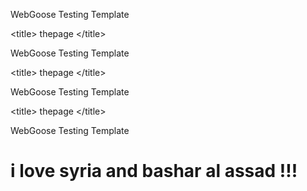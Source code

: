 <!DOCTYPE html>
<html lang="en">
 <head>
  <meta charset="utf-8"/>
  <meta content="IE=edge" http-equiv="X-UA-Compatible"/>
  <meta content="width=device-width, initial-scale=1.0" name="viewport"/>
  <link href="/static/style.css" rel="stylesheet"/>
  <title>
   thepage
  </title>
  <meta property="og:title" value="thepage"/>
  <link href="" rel="stylesheet"/>
 </head>
 <body>
  <div class="top">
   <p>
    WebGoose Testing Template
   </p>
  </div>
  <div class="content">
   <!DOCTYPE html>
   <html lang="en">
    <head>
     <meta charset="utf-8"/>
     <meta content="IE=edge" http-equiv="X-UA-Compatible"/>
     <meta content="width=device-width, initial-scale=1.0" name="viewport"/>
     <link href="/static/style.css" rel="stylesheet"/>
     &lt;title&gt;
   thepage
  &lt;/title&gt;
     <meta property="og:title" value="thepage"/>
     <link href="" rel="stylesheet"/>
    </head>
    <body>
     <div class="top">
      <p>
       WebGoose Testing Template
      </p>
     </div>
     <div class="content">
      <!DOCTYPE html>
      <html lang="en">
       <head>
        <meta charset="utf-8"/>
        <meta content="IE=edge" http-equiv="X-UA-Compatible"/>
        <meta content="width=device-width, initial-scale=1.0" name="viewport"/>
        <link href="/static/style.css" rel="stylesheet"/>
        &lt;title&gt;
   thepage
  &lt;/title&gt;
        <meta property="og:title" value="thepage"/>
        <link href="" rel="stylesheet"/>
       </head>
       <body>
        <div class="top">
         <p>
          WebGoose Testing Template
         </p>
        </div>
        <div class="content">
         <!DOCTYPE html>
         <html lang="en">
          <head>
           <meta charset="utf-8"/>
           <meta content="IE=edge" http-equiv="X-UA-Compatible"/>
           <meta content="width=device-width, initial-scale=1.0" name="viewport"/>
           <link href="/static/style.css" rel="stylesheet"/>
           &lt;title&gt;
   thepage
  &lt;/title&gt;
           <meta property="og:title" value="thepage"/>
           <link href="" rel="stylesheet"/>
          </head>
          <body>
           <div class="top">
            <p>
             WebGoose Testing Template
            </p>
           </div>
           <div class="content">
            <h1>
             i love syria and bashar al assad !!!
            </h1>
           </div>
          </body>
         </html>
        </div>
       </body>
      </html>
     </div>
    </body>
   </html>
  </div>
 </body>
</html>
